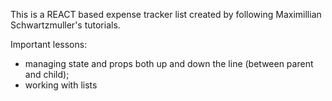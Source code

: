 This is a REACT based expense tracker list created by following Maximillian Schwartzmuller's tutorials. 

Important lessons: 
- managing state and props both up and down the line (between parent and child);
- working with lists
